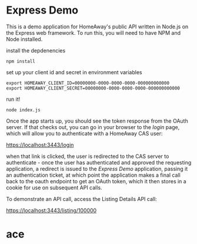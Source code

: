 # Express Demo

This is a demo application for HomeAway's public API written in Node.js on the Express web framework.  To run this, you will need to have NPM and Node installed.  

install the depdenencies

    npm install

set up your client id and secret in environment variables

    export HOMEAWAY_CLIENT_ID=00000000-0000-0000-0000-000000000000
    export HOMEAWAY_CLIENT_SECRET=00000000-0000-0000-0000-000000000000

run it!

    node index.js


Once the app starts up, you should see the token response from the OAuth server. If that checks out, you can go in your browser to the _login_ page, which will allow you to authenticate with a HomeAway CAS user:

[https://localhost:3443/login](https://localhost:3443/login)
	
when that link is clicked, the user is redirected to the CAS server to authenticate - once the user has authenticated and approved the requesting application, a redirect is issued to the _Express Demo_ application, passing it an authentication ticket, at which point the application makes a final call back to the oauth endpoint to get an OAuth token, which it then stores in a cookie for use on subsequent API calls.

To demonstrate an API call, access the Listing Details API call:

[https://localhost:3443/listing/100000](https://localhost:3443/listing/100000)
# ace
